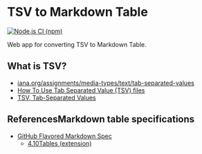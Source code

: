 # TSV to Markdown Table

[![Node.js CI (npm)](https://github.com/F88/tsv2mdt/actions/workflows/nodejs-ci-npm.yml/badge.svg)](https://github.com/F88/tsv2mdt/actions/workflows/nodejs-ci-npm.yml)

Web app for converting TSV to Markdown Table.

## What is TSV?

- [iana\.org/assignments/media\-types/text/tab\-separated\-values](https://www.iana.org/assignments/media-types/text/tab-separated-values)
- [How To Use Tab Separated Value \(TSV\) files](https://www.imf.org/external/help/tsv.htm)
- [TSV, Tab\-Separated Values](https://www.loc.gov/preservation/digital/formats/fdd/fdd000533.shtml)

## ReferencesMarkdown table specifications

- [GitHub Flavored Markdown Spec](https://github.github.com/gfm/)
  - [4.10Tables (extension)](https://github.github.com/gfm/#tables-extension-)
